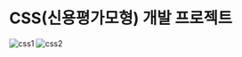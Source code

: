 # CSS(신용평가모형) 개발 프로젝트

![css1](https://github.com/heleownae/DA_PJT_CSS/assets/152258170/f91fac91-8e67-4d84-83a4-36f0c466a476)
![css2](https://github.com/heleownae/DA_PJT_CSS/assets/152258170/b102a513-1f76-4051-bf3d-0dd372d18564)
